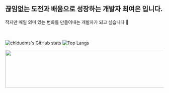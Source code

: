 ### 
<div align="center">




<div align="left"> 
  
  ## 끊임없는 도전과 배움으로 성장하는 개발자 최여은 입니다.
  
  <div> 
  작지만 매일 의미 있는 변화를 만들어내는 개발자가 되고 싶습니다 🌱</div>
  <br>

</div>
  
<br>

<div align="left"> 
  
![chldudms's GitHub stats](https://github-readme-stats.vercel.app/api?username=chldudms&show_icons=true&theme=transparent)
![Top Langs](https://github-readme-stats.vercel.app/api/top-langs/?username=chldudms&layout=compact&hide=c%23)



<a href="https://github-readme-stats.vercel.app/api/top-langs/?chldudms={chldudms}&theme=blue-green"/></a>


<a href="https://www.gitanimals.org/en_US?utm_medium=image&utm_source=chldudms&utm_content=line">


<a href="https://www.gitanimals.org/en_US?utm_medium=image&utm_source=chldudms&utm_content=line">
  <img
    src="https://render.gitanimals.org/lines/chldudms"
    width="600"
    height="120"
  />
</a>


</div>
